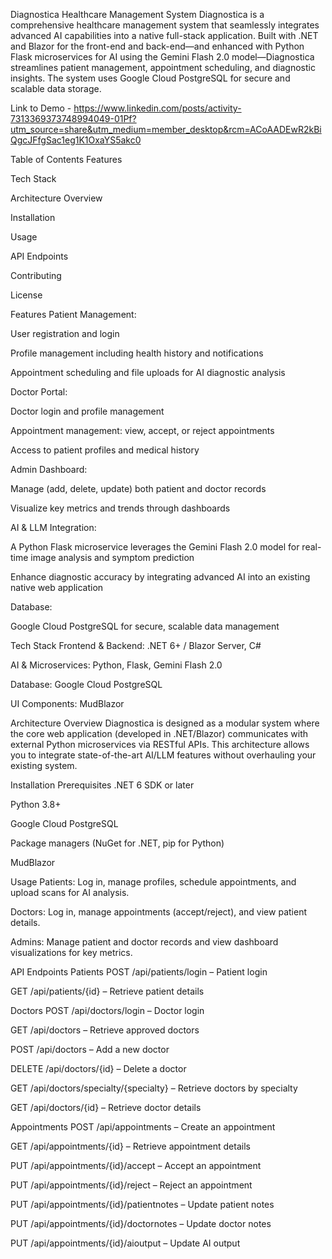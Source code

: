 Diagnostica Healthcare Management System
Diagnostica is a comprehensive healthcare management system that seamlessly integrates advanced AI capabilities into a native full-stack application. Built with .NET and Blazor for the front-end and back-end—and enhanced with Python Flask microservices for AI using the Gemini Flash 2.0 model—Diagnostica streamlines patient management, appointment scheduling, and diagnostic insights. The system uses Google Cloud PostgreSQL for secure and scalable data storage.

Link to Demo - https://www.linkedin.com/posts/activity-7313369373748994049-01Pf?utm_source=share&utm_medium=member_desktop&rcm=ACoAADEwR2kBiQgcJFfgSac1eg1K1OxaYS5akc0

Table of Contents
Features

Tech Stack

Architecture Overview

Installation

Usage

API Endpoints

Contributing

License

Features
Patient Management:

User registration and login

Profile management including health history and notifications

Appointment scheduling and file uploads for AI diagnostic analysis

Doctor Portal:

Doctor login and profile management

Appointment management: view, accept, or reject appointments

Access to patient profiles and medical history

Admin Dashboard:

Manage (add, delete, update) both patient and doctor records

Visualize key metrics and trends through dashboards

AI & LLM Integration:

A Python Flask microservice leverages the Gemini Flash 2.0 model for real-time image analysis and symptom prediction

Enhance diagnostic accuracy by integrating advanced AI into an existing native web application

Database:

Google Cloud PostgreSQL for secure, scalable data management

Tech Stack
Frontend & Backend: .NET 6+ / Blazor Server, C#

AI & Microservices: Python, Flask, Gemini Flash 2.0

Database: Google Cloud PostgreSQL

UI Components: MudBlazor

Architecture Overview
Diagnostica is designed as a modular system where the core web application (developed in .NET/Blazor) communicates with external Python microservices via RESTful APIs. 
This architecture allows you to integrate state-of-the-art AI/LLM features without overhauling your existing system.

Installation
Prerequisites
.NET 6 SDK or later

Python 3.8+

Google Cloud PostgreSQL

Package managers (NuGet for .NET, pip for Python)

MudBlazor

Usage
Patients: Log in, manage profiles, schedule appointments, and upload scans for AI analysis.

Doctors: Log in, manage appointments (accept/reject), and view patient details.

Admins: Manage patient and doctor records and view dashboard visualizations for key metrics.

API Endpoints
Patients
POST /api/patients/login – Patient login

GET /api/patients/{id} – Retrieve patient details

Doctors
POST /api/doctors/login – Doctor login

GET /api/doctors – Retrieve approved doctors

POST /api/doctors – Add a new doctor

DELETE /api/doctors/{id} – Delete a doctor

GET /api/doctors/specialty/{specialty} – Retrieve doctors by specialty

GET /api/doctors/{id} – Retrieve doctor details

Appointments
POST /api/appointments – Create an appointment

GET /api/appointments/{id} – Retrieve appointment details

PUT /api/appointments/{id}/accept – Accept an appointment

PUT /api/appointments/{id}/reject – Reject an appointment

PUT /api/appointments/{id}/patientnotes – Update patient notes

PUT /api/appointments/{id}/doctornotes – Update doctor notes

PUT /api/appointments/{id}/aioutput – Update AI output



